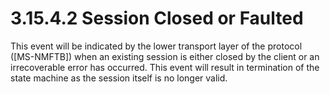 <html dir="LTR" xmlns:mshelp="http://msdn.microsoft.com/mshelp" xmlns:ddue="http://ddue.schemas.microsoft.com/authoring/2003/5" xmlns:xlink="http://www.w3.org/1999/xlink" xmlns:tool="http://www.microsoft.com/tooltip">
 <body>
 <div id="header">
 <h1 class="heading">3.15.4.2 Session Closed or Faulted</h1>
 </div>
 <div id="mainSection">
 <div id="mainBody">
 <div id="allHistory" class="saveHistory"></div>
 <div id="sectionSection0" class="section" name="collapseableSection">
 

<p>This event will be indicated by the lower transport layer of
the protocol ([MS-NMFTB]) when an existing session is either closed by the
client or an irrecoverable error has occurred. This event will result in
termination of the state machine as the session itself is no longer valid.</p>


 </div>
 </div>
 </div>
 </body>
</html>